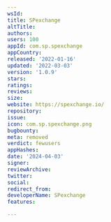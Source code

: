```yaml
---
wsId: 
title: SPexchange
altTitle: 
authors: 
users: 100
appId: com.sp.spexchange
appCountry: 
released: '2022-01-16'
updated: '2022-03-03'
version: '1.0.9'
stars: 
ratings: 
reviews: 
size: 
website: https://spexchange.io/
repository: 
issue: 
icon: com.sp.spexchange.png
bugbounty: 
meta: removed
verdict: fewusers
appHashes: 
date: '2024-04-03'
signer: 
reviewArchive: 
twitter: 
social: 
redirect_from: 
developerName: SPexchange
features: 

---
```


